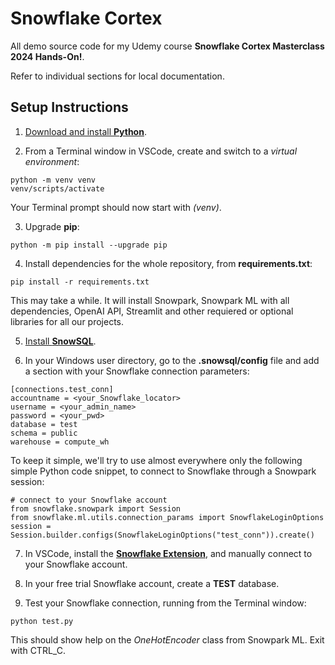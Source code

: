 # Snowflake Cortex

All demo source code for my Udemy course **Snowflake Cortex Masterclass 2024 Hands-On!**.  

Refer to individual sections for local documentation.  

## Setup Instructions

1) [Download and install **Python**](https://www.python.org/downloads/).

2) From a Terminal window in VSCode, create and switch to a *virtual environment*:

```
python -m venv venv
venv/scripts/activate
```

Your Terminal prompt should now start with *(venv)*.

3) Upgrade **pip**:

```
python -m pip install --upgrade pip
```

4) Install dependencies for the whole repository, from **requirements.txt**:

```
pip install -r requirements.txt
```

This may take a while. It will install Snowpark, Snowpark ML with all dependencies, OpenAI API, Streamlit and other requiered or optional libraries for all our projects.

5) [Install **SnowSQL**](https://docs.snowflake.com/en/user-guide/snowsql-install-config).

6) In your Windows user directory, go to the **.snowsql/config** file and add a section with your Snowflake connection parameters:

```
[connections.test_conn]
accountname = <your_Snowflake_locator>
username = <your_admin_name>
password = <your_pwd>
database = test
schema = public
warehouse = compute_wh
```

To keep it simple, we'll try to use almost everywhere only the following simple Python code snippet, to connect to Snowflake through a Snowpark session:

```
# connect to your Snowflake account
from snowflake.snowpark import Session
from snowflake.ml.utils.connection_params import SnowflakeLoginOptions
session = Session.builder.configs(SnowflakeLoginOptions("test_conn")).create()
```

7) In VSCode, install the [**Snowflake Extension**](https://docs.snowflake.com/en/user-guide/vscode-ext), and manually connect to your Snowflake account.

8) In your free trial Snowflake account, create a **TEST** database.

9) Test your Snowflake connection, running from the Terminal window:

```
python test.py
```

This should show help on the *OneHotEncoder* class from Snowpark ML. Exit with CTRL_C.